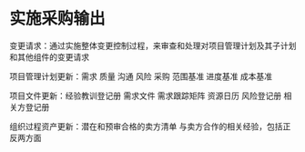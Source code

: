 # 实施采购输出
变更请求：通过实施整体变更控制过程，来审查和处理对项目管理计划及其子计划和其他组件的变更请求

项目管理计划更新：需求 质量 沟通 风险 采购 范围基准 进度基准 成本基准

项目文件更新：经验教训登记册 需求文件 需求跟踪矩阵 资源日历 风险登记册 相关方登记册

组织过程资产更新：潜在和预审合格的卖方清单 与卖方合作的相关经验，包括正反两方面